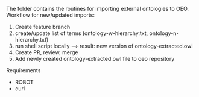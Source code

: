 The folder contains the routines for importing external ontologies to OEO.
Workflow for new/updated imports:
1. Create feature branch
2. create/update list of terms (ontology-w-hierarchy.txt, ontology-n-hierarchy.txt)
3. run shell script locally --> result: new version of ontology-extracted.owl
4. Create PR, review, merge
5. Add newly created ontology-extracted.owl file to oeo repository
 
Requirements
- ROBOT
- curl
